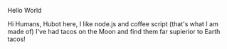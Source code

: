 Hello World

Hi Humans,
Hubot here, I like node.js and coffee script (that's what I am made of)
I've had tacos on the Moon and find them far supierior to Earth tacos!
